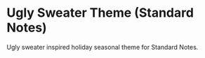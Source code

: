 # Ugly Sweater Theme (Standard Notes)
Ugly sweater inspired holiday seasonal theme for Standard Notes.
